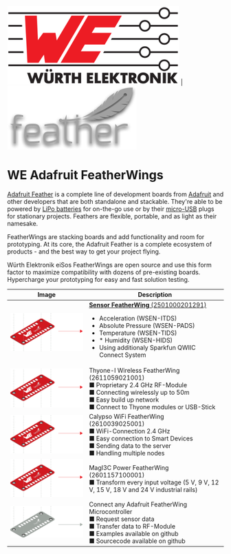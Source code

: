 ![WE Logo](assets/WE_Logo_small_t.png) | ![Feather Logo](assets/feather-logo.png)

# WE Adafruit FeatherWings

[Adafruit Feather](https://www.adafruit.com/category/943) is a complete line of development boards from [Adafruit](https://www.adafruit.com/) and other developers that are both standalone and stackable. They're able to be powered by [LiPo batteries](https://en.wikipedia.org/wiki/Lithium_polymer_battery) for on-the-go use or by their [micro-USB](https://en.wikipedia.org/wiki/USB_hardware) plugs for stationary projects. Feathers are flexible, portable, and as light as their namesake.

FeatherWings are stacking boards and add functionality and room for prototyping. At its core, the Adafruit Feather is a complete ecosystem of products - and the best way to get your project flying.

Würth Elektronik eiSos FeatherWings are open source and use this form factor to maximize compatibility with dozens of pre-existing boards.
Hypercharge your prototyping for easy and fast solution testing.

| Image    | Description |
| -------- | ----------- |
|![WE FeatherWings](assets/Stacked-FeatherWings-single-board.png) | [**Sensor FeatherWing** (2501000201291)](link.to/something) <ul> <li>Acceleration (WSEN-ITDS)<li>Absolute Pressure (WSEN-PADS)<li>Temperature (WSEN-TIDS)<li>* Humidity (WSEN-HIDS)<li>Using additionaly Sparkfun QWIIC Connect System </ul> |
|![WE FeatherWings](assets/Stacked-FeatherWings-single-board.png) | Thyone-I Wireless FeatherWing (2611059021001)<br>■ Proprietary 2.4 GHz RF-Module<br>■ Connecting wirelessly up to 50m<br>■ Easy build up network<br>■ Connect to Thyone modules or USB-Stick |
|![WE FeatherWings](assets/Stacked-FeatherWings-single-board.png) | Calypso WiFi FeatherWing (2610039025001)<br>■ WiFi-Connection 2.4 GHz<br>■ Easy connection to Smart Devices<br>■ Sending data to the server<br>■ Handling multiple nodes |
|![WE FeatherWings](assets/Stacked-FeatherWings-single-board.png) | MagI3C Power FeatherWing (2601157100001)<br>■ Transform every input voltage (5 V, 9 V, 12 V, 15 V, 18 V and 24 V industrial rails) |
|![Adafruit Feather](assets/Stacked-FeatherWings-single-board-Mx.png) | Connect any Adafruit FeatherWing Microcontroller<br>■ Request sensor data<br>■ Transfer data to RF-Module<br>■ Examples available on github<br>■ Sourcecode available on github |